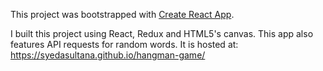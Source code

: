 This project was bootstrapped with [Create React App](https://github.com/facebook/create-react-app).

I built this project using React, Redux and HTML5's canvas. This app also features API requests for random words. It is hosted at: 
https://syedasultana.github.io/hangman-game/



